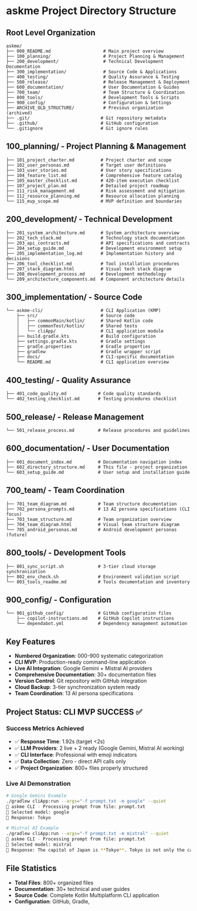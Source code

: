 # askme Project Directory Structure

## Root Level Organization
```
askme/
├── 000_README.md                    # Main project overview
├── 100_planning/                    # Project Planning & Management
├── 200_development/                 # Technical Development Documentation  
├── 300_implementation/              # Source Code & Applications
├── 400_testing/                     # Quality Assurance & Testing
├── 500_release/                     # Release Management & Deployment
├── 600_documentation/               # User Documentation & Guides
├── 700_team/                        # Team Structure & Coordination
├── 800_tools/                       # Development Tools & Scripts
├── 900_config/                      # Configuration & Settings
├── ARCHIVE_OLD_STRUCTURE/           # Previous organization (archived)
├── .git/                           # Git repository metadata
├── .github/                        # GitHub configuration
└── .gitignore                      # Git ignore rules
```

## 100_planning/ - Project Planning & Management
```
├── 101_project_charter.md          # Project charter and scope
├── 102_user_personas.md            # Target user definitions
├── 103_user_stories.md             # User story specifications
├── 104_feature_list.md             # Comprehensive feature catalog
├── 105_master_checklist.md         # 420-item execution checklist
├── 107_project_plan.md             # Detailed project roadmap
├── 111_risk_management.md          # Risk assessment and mitigation
├── 112_resource_planning.md        # Resource allocation planning
└── 115_mvp_scope.md                # MVP definition and boundaries
```

## 200_development/ - Technical Development
```
├── 201_system_architecture.md      # System architecture overview
├── 202_tech_stack.md               # Technology stack documentation
├── 203_api_contracts.md            # API specifications and contracts
├── 204_setup_guide.md              # Development environment setup
├── 205_implementation_log.md       # Implementation history and decisions
├── 206_tool_checklist.md           # Tool installation procedures
├── 207_stack_diagram.html          # Visual tech stack diagram
├── 208_development_process.md      # Development methodology
└── 209_architecture_components.md  # Component architecture details
```

## 300_implementation/ - Source Code
```
└── askme-cli/                      # CLI Application (KMP)
    ├── src/                        # Source code
    │   ├── commonMain/kotlin/      # Shared Kotlin code
    │   ├── commonTest/kotlin/      # Shared tests
    │   └── cliApp/                 # CLI application module
    ├── build.gradle.kts            # Build configuration
    ├── settings.gradle.kts         # Gradle settings
    ├── gradle.properties           # Gradle properties
    ├── gradlew                     # Gradle wrapper script
    ├── docs/                       # CLI-specific documentation
    └── README.md                   # CLI application overview
```

## 400_testing/ - Quality Assurance
```
├── 401_code_quality.md            # Code quality standards
└── 402_testing_checklist.md       # Testing procedures checklist
```

## 500_release/ - Release Management
```
└── 501_release_process.md         # Release procedures and guidelines
```

## 600_documentation/ - User Documentation
```
├── 601_document_index.md          # Documentation navigation index
├── 602_directory_structure.md     # This file - project organization
└── 603_setup_guide.md             # User setup and installation guide
```

## 700_team/ - Team Coordination
```
├── 701_team_diagram.md            # Team structure documentation
├── 702_persona_prompts.md         # 13 AI persona specifications (CLI focus)
├── 703_team_structure.md          # Team organization overview
├── 704_team_diagram.html          # Visual team structure diagram
└── 705_android_personas.md        # Android development personas (future)
```

## 800_tools/ - Development Tools
```
├── 801_sync_script.sh             # 3-tier cloud storage synchronization
├── 802_env_check.sh               # Environment validation script
└── 803_tools_readme.md            # Tools documentation and inventory
```

## 900_config/ - Configuration
```
└── 901_github_config/             # GitHub configuration files
    ├── copilot-instructions.md    # GitHub Copilot instructions
    └── dependabot.yml             # Dependency management automation
```

## Key Features
- **Numbered Organization**: 000-900 systematic categorization
- **CLI MVP**: Production-ready command-line application
- **Live AI Integration**: Google Gemini + Mistral AI providers
- **Comprehensive Documentation**: 30+ documentation files
- **Version Control**: Git repository with GitHub integration
- **Cloud Backup**: 3-tier synchronization system ready
- **Team Coordination**: 13 AI persona specifications

## Project Status: CLI MVP SUCCESS ✅

### Success Metrics Achieved
- ✅ **Response Time**: 1.92s (target <2s)
- ✅ **LLM Providers**: 2 live + 2 ready (Google Gemini, Mistral AI working)
- ✅ **CLI Interface**: Professional with emoji indicators
- ✅ **Data Collection**: Zero - direct API calls only
- ✅ **Project Organization**: 800+ files properly structured

### Live AI Demonstration
```bash
# Google Gemini Example
./gradlew cliApp:run --args="-f prompt.txt -m google" --quiet
🤖 askme CLI - Processing prompt from file: prompt.txt
🎯 Selected model: google
💬 Response: Tokyo

# Mistral AI Example  
./gradlew cliApp:run --args="-f prompt.txt -m mistral" --quiet
🤖 askme CLI - Processing prompt from file: prompt.txt
🎯 Selected model: mistral
💬 Response: The capital of Japan is **Tokyo**. Tokyo is not only the capital but also the most populous metropolitan area in the world.
```

## File Statistics
- **Total Files**: 800+ organized files
- **Documentation**: 30+ technical and user guides
- **Source Code**: Complete Kotlin Multiplatform CLI application
- **Configuration**: GitHub, Gradle,